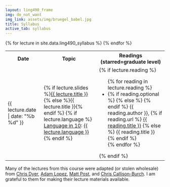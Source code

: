 ```yaml
---
layout: ling490_frame
img: do_not_want
img_link: assets/img/bruegel_babel.jpg
title: Syllabus
active_tab: syllabus
---
```




<table class="table table-striped"> 
  <tbody>
    <tr>
      <th>Date</th>
      <th>Topic</th>
      <th>Readings (starred=graduate level)</th>
    </tr>
    {% for lecture in site.data.ling490_syllabus %}
    <tr>
      <td>{{ lecture.date | date: "%b %d" }}</td>
      <td>
        {% if lecture.slides %}<a href="{{ lecture.slides }}">{{ lecture.title }}</a>
        {% else %}{{ lecture.title }}{% endif %}
	{% if lecture.language %}
	<br/><a href="lin10.html">Language in 10</a>: <a href="{{ lecture.language_slides }}">{{ lecture.language }}</a>
        {% endif %}
      </td>
      <td>
        {% if lecture.reading %}
          <ul class="fa-ul">
          {% for reading in lecture.reading %}
            <li>
            {% if reading.optional %}<i class="fa-li fa fa-star"> </i>
            {% else %}<i class="fa-li fa"> </i> {% endif %}
            {{ reading.author }},
            {% if reading.url %}
            <a href="{{ reading.url }}">{{ reading.title }}</a>
            {% else %}
            {{ reading.title }} 
            {% endif %}
            </li>
          {% endfor %}
          </ul>
        {% endif %}
      </td>
    </tr>
    {% endfor %}

  </tbody>
</table>

Many of the lectures from this course were adapted (or stolen wholesale) from [Chris Dyer](http://www.cs.cmu.edu/~cdyer/), [Adam Lopez](http://www.cs.jhu.edu/~alopez/), [Matt Post](http://cs.jhu.edu/~post/), and [Chris Callison-Burch](http://www.cis.upenn.edu/~ccb).  I am grateful to them for making their lecture materials available. 

